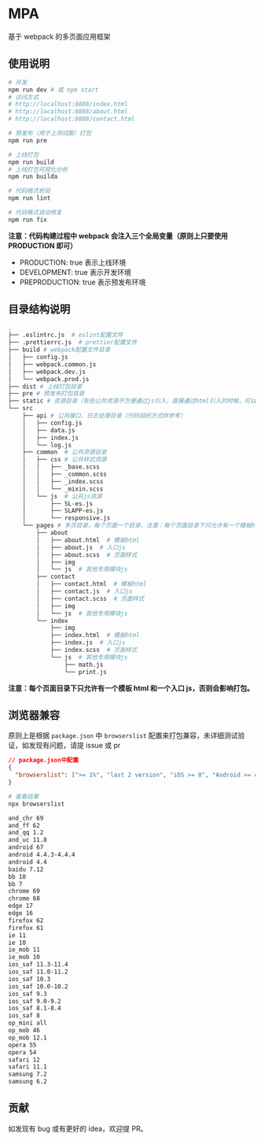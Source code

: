 # MPA

基于 webpack 的多页面应用框架

## 使用说明

```bash
# 开发
npm run dev # 或 npm start
# 访问方式
# http://localhost:8888/index.html
# http://localhost:8888/about.html
# http://localhost:8888/contact.html

# 预发布（用于上测试服）打包
npm run pre

# 上线打包
npm run build
# 上线打包可视化分析
npm run builda

# 代码格式校验
npm run lint

# 代码格式自动修复
npm run fix
```

**注意：代码构建过程中 webpack 会注入三个全局变量（原则上只要使用 PRODUCTION 即可）**

- PRODUCTION: true 表示上线环境
- DEVELOPMENT: true 表示开发环境
- PREPRODUCTION: true 表示预发布环境

## 目录结构说明

```bash
.
├── .eslintrc.js  # eslint配置文件
├── .prettierrc.js  # prettier配置文件
├── build # webpack配置文件目录
│   ├── config.js
│   ├── webpack.common.js
│   ├── webpack.dev.js
│   └── webpack.prod.js
├── dist # 上线打包目录
├── pre # 预发布打包目录
├── static # 资源目录（有些公共资源不方便通过js引入，直接通过html引入的时候，可以放到这个目录（如 shareinstall），目录结构参考打包后目录结构）
└── src
    ├── api # 公共接口、日志处理目录（代码组织方式供参考）
    │   ├── config.js
    │   ├── data.js
    │   ├── index.js
    │   └── log.js
    ├── common  # 公共资源目录
    │   ├── css # 公共样式资源
    │   │   ├── _base.scss
    │   │   ├── _common.scss
    │   │   ├── _index.scss
    │   │   └── _mixin.scss
    │   └── js  # 公共js资源
    │       ├── SL-es.js
    │       ├── SLAPP-es.js
    │       └── responsive.js
    └── pages # 多页目录，每个页面一个目录，注意：每个页面目录下只允许有一个模板html和一个入口js，否则会影响打包。
        ├── about
        │   ├── about.html  # 模板html
        │   ├── about.js  # 入口js
        │   ├── about.scss  # 页面样式
        │   ├── img
        │   └── js  # 其他专用模块js
        ├── contact
        │   ├── contact.html  # 模板html
        │   ├── contact.js  # 入口js
        │   ├── contact.scss  # 页面样式
        │   ├── img
        │   └── js  # 其他专用模块js
        └── index
            ├── img
            ├── index.html  # 模板html
            ├── index.js  # 入口js
            ├── index.scss  # 页面样式
            └── js  # 其他专用模块js
                ├── math.js
                └── print.js
```

**注意：每个页面目录下只允许有一个模板 html 和一个入口 js，否则会影响打包。**

## 浏览器兼容

原则上是根据 `package.json` 中 `browserslist` 配置来打包兼容，未详细测试验证，如发现有问题，请提 issue 或 pr

```json
// package.json中配置
{
  "browserslist": [">= 1%", "last 2 version", "iOS >= 8", "Android >= 4.4"]
}
```

```bash
# 查看结果
npx browserslist

and_chr 69
and_ff 62
and_qq 1.2
and_uc 11.8
android 67
android 4.4.3-4.4.4
android 4.4
baidu 7.12
bb 10
bb 7
chrome 69
chrome 68
edge 17
edge 16
firefox 62
firefox 61
ie 11
ie 10
ie_mob 11
ie_mob 10
ios_saf 11.3-11.4
ios_saf 11.0-11.2
ios_saf 10.3
ios_saf 10.0-10.2
ios_saf 9.3
ios_saf 9.0-9.2
ios_saf 8.1-8.4
ios_saf 8
op_mini all
op_mob 46
op_mob 12.1
opera 55
opera 54
safari 12
safari 11.1
samsung 7.2
samsung 6.2
```

## 贡献

如发现有 bug 或有更好的 idea，欢迎提 PR。
